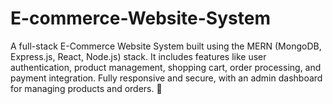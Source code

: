 # E-commerce-Website-System
A full-stack E-Commerce Website System built using the MERN (MongoDB, Express.js, React, Node.js) stack. It includes features like user authentication, product management, shopping cart, order processing, and payment integration. Fully responsive and secure, with an admin dashboard for managing products and orders. 🚀

